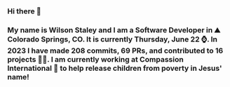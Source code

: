 ### Hi there 👋

### My name is Wilson Staley and I am a Software Developer in ⛰ Colorado Springs, CO.  It is currently Thursday, June 22 ⌚. In 2023 I have made 208 commits, 69 PRs, and contributed to 16 projects 👨‍💻. I am currently working at Compassion International 🏢 to help release children from poverty in Jesus' name!